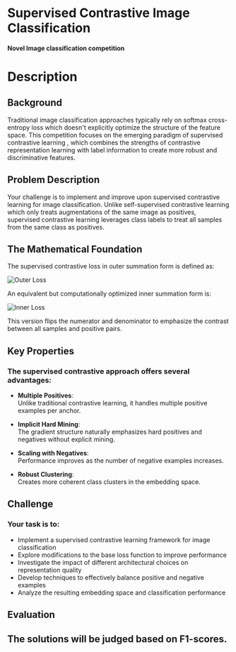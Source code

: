 # Supervised Contrastive Image Classification

#### Novel Image classification competition

# Description

## Background

Traditional image classification approaches typically rely on softmax cross-entropy loss which doesn't explicitly optimize the structure of the feature space. This competition focuses on the emerging paradigm of supervised contrastive learning , which combines the strengths of contrastive representation learning with label information to create more robust and discriminative features.

## Problem Description

Your challenge is to implement and improve upon supervised contrastive learning for image classification. Unlike self-supervised contrastive learning which only treats augmentations of the same image as positives, supervised contrastive learning leverages class labels to treat all samples from the same class as positives.

## The Mathematical Foundation

The supervised contrastive loss in outer summation form is defined as:

![Outer Loss](https://latex.codecogs.com/png.image?\dpi{150}&space;\color{White}L_{sup}=\sum_{i\in%20I}\frac{-1}{|P(i)|}\sum_{p\in%20P(i)}\log\frac{\exp(z_i\cdot%20z_p/\tau)}{\sum_{a\in%20A(i)}\exp(z_i\cdot%20z_a/\tau)})


An equivalent but computationally optimized inner summation form is:

![Inner Loss](https://latex.codecogs.com/png.image?\dpi{150}&space;\color{White}L_{sup}=\sum_{i\in%20I}\log\left(\frac{\sum_{a\in%20A(i)}\exp(z_i\cdot%20z_a/\tau)}{\sum_{p\in%20P(i)}\exp(z_i\cdot%20z_p/\tau)}\right))

This version flips the numerator and denominator to emphasize the contrast between all samples and positive pairs.

## Key Properties

### The supervised contrastive approach offers several advantages:

- **Multiple Positives**:  
  Unlike traditional contrastive learning, it handles multiple positive examples per anchor.

- **Implicit Hard Mining**:  
  The gradient structure naturally emphasizes hard positives and negatives without explicit mining.

- **Scaling with Negatives**:  
  Performance improves as the number of negative examples increases.

- **Robust Clustering**:  
  Creates more coherent class clusters in the embedding space.

## Challenge

### Your task is to:
- Implement a supervised contrastive learning framework for image classification
- Explore modifications to the base loss function to improve performance
- Investigate the impact of different architectural choices on representation quality
- Develop techniques to effectively balance positive and negative examples
- Analyze the resulting embedding space and classification performance

## Evaluation
## The solutions will be judged based on F1-scores.
